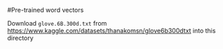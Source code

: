 #Pre-trained word vectors

Download `glove.6B.300d.txt` from https://www.kaggle.com/datasets/thanakomsn/glove6b300dtxt
into this directory
